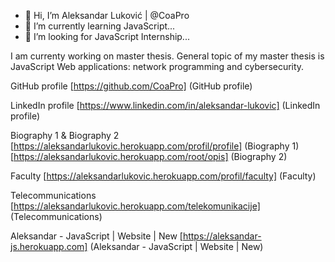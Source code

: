 - 👋 Hi, I’m Aleksandar Luković | @CoaPro
- 🌱 I’m currently learning JavaScript...
- 💞️ I’m looking for JavaScript Internship...

I am currenty working on master thesis. 
General topic of my master thesis is JavaScript Web applications: network programming and cybersecurity.

GitHub profile
[https://github.com/CoaPro] (GitHub profile)

LinkedIn profile
[https://www.linkedin.com/in/aleksandar-lukovic] (LinkedIn profile)

Biography 1 & Biography 2
[https://aleksandarlukovic.herokuapp.com/profil/profile] (Biography 1) [https://aleksandarlukovic.herokuapp.com/root/opis] (Biography 2)

Faculty
[https://aleksandarlukovic.herokuapp.com/profil/faculty] (Faculty)

Telecommunications
[https://aleksandarlukovic.herokuapp.com/telekomunikacije] (Telecommunications)

Aleksandar - JavaScript | Website | New
[https://aleksandar-js.herokuapp.com] (Aleksandar - JavaScript | Website | New)
